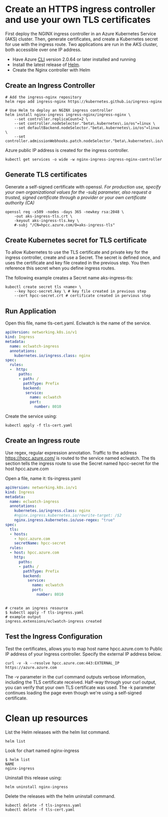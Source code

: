 # Create an HTTPS ingress controller and use your own TLS certificates 
First deploy the NGINX ingress controller in an Azure Kubernetes Service (AKS) cluster.
Then, generate certificates, and create a Kubernetes secret for use with the ingress route. 
Two applications are run in the AKS cluster, both accessible over one IP address.
* Have Azure [CLI](https://docs.microsoft.com/en-us/cli/azure/install-azure-cli) version 2.0.64 or later installed and running
* Install the latest release of [Helm](https://helm.sh/docs/intro/install/).
* Create the Nginx controller with Helm
## Create an Ingress Controller

```
# Add the ingress-nginx repository
helm repo add ingress-nginx https://kubernetes.github.io/ingress-nginx

# Use Helm to deploy an NGINX ingress controller
helm install nginx-ingress ingress-nginx/ingress-nginx \
    --set controller.replicaCount=2 \
    --set controller.nodeSelector."beta\.kubernetes\.io/os"=linux \
    --set defaultBackend.nodeSelector."beta\.kubernetes\.io/os"=linux \
    --set controller.admissionWebhooks.patch.nodeSelector."beta\.kubernetes\.io/os"=linux
```
Azure public IP address is created for the ingress controller.
```
kubectl get services -o wide -w nginx-ingress-ingress-nginx-controller

```
## Generate TLS certificates
Generate a self-signed certificate with openssl.
*For production use, specify your own organizational values for the -subj parameter,
also request a trusted, signed certificate through a provider or your own certificate authority (CA)*
```
openssl req -x509 -nodes -days 365 -newkey rsa:2048 \
    -out aks-ingress-tls.crt \
    -keyout aks-ingress-tls.key \
    #-subj "/CN=hpcc.azure.com/O=aks-ingress-tls"
```
## Create Kubernetes secret for TLS certificate
To allow Kubernetes to use the TLS certificate and private key for the ingress controller, create and use a Secret.
 The secret is defined once, and uses the certificate and key file created in the previous step. You then reference this secret when you define ingress routes.

The following example creates a Secret name aks-ingress-tls:
```
kubectl create secret tls <name> \
    --key hpcc-secret.key \ # key file created in previous step
    --cert hpcc-secret.crt # certificate created in pervious step
 ```
## Run Application
Open this file, name tls-cert.yaml.  Eclwatch is the name of the service.
```YAML
apiVersion: networking.k8s.io/v1
kind: Ingress
metadata:
  name: eclwatch-ingress
  annotations:
    kubernetes.io/ingress.class: nginx
spec:
  rules:
  -  http:
      paths:
      - path: /
        pathType: Prefix
        backend:
         service:
           name: eclwatch
           port: 
             number: 8010
```
Create the service using:
```
kubectl apply -f tls-cert.yaml
```
## Create an Ingress route
Use regex, regular expression annotation.
Traffic to the address https://hpcc.azure.com/ is routed to the service named eclwatch.  The tls section tells the ingress route to use the Secret named hpcc-secret for the host hpcc.azure.com

Open a file, name it: tls-ingress.yaml
```YAML
apiVersion: networking.k8s.io/v1
kind: Ingress
metadata:
  name: eclwatch-ingress
  annotations:
    kubernetes.io/ingress.class: nginx
    #nginx.ingress.kubernetes.io/rewrite-target: /$2
    nginx.ingress.kubernetes.io/use-regex: "true"
spec:
  tls:
  - hosts:
    - hpcc.azure.com
    secretName: hpcc-secret
  rules:
  - host: hpcc.azure.com
    http:
      paths:
      - path: /
        pathType: Prefix
        backend:
          service:
            name: eclwatch
            port:
              number: 8010
     
```
```
# create an ingress resource
$ kubectl apply -f tls-ingress.yaml
# example output
ingress.extensions/eclwatch-ingress created
```

## Test the Ingress Configuration
Test the certificates, allows you to map host name hpcc.azure.com to Public IP address of your Ingress controller.  Specify the external IP address below.
```
curl -v -k --resolve hpcc.azure.com:443:EXTERNAL_IP https://azure.azure.com

```
The -v parameter in the curl command outputs verbose information, including the TLS certificate received. Half-way through your curl output, you can verify that your own TLS certificate was used. The -k parameter continues loading the page even though we're using a self-signed certificate.

# Clean up resources
List the Helm releases with the helm list command.
```
helm list
```
Look for chart named nginx-ingress
```
$ helm list
NAME                    
nginx-ingress
```
Uninstall this release using:
```
helm uninstall nginx-ingress
```
Delete the releases with the helm uninstall command.
```
kubectl delete -f tls-ingress.yaml
kubectl delete -f tls-cert.yaml
```
